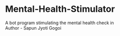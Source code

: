 # Mental-Health-Stimulator
A bot program stimulating the mental health check in
<br>
Author - Sapun Jyoti Gogoi